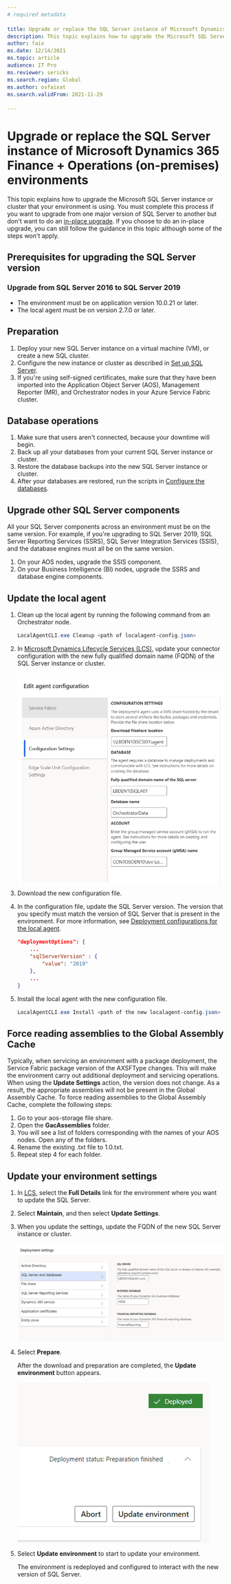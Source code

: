 ```yaml
---
# required metadata

title: Upgrade or replace the SQL Server instance of Microsoft Dynamics 365 Finance + Operations (on-premises) environments
description: This topic explains how to upgrade the Microsoft SQL Server instance or cluster that your environment is using.
author: faix
ms.date: 12/14/2021
ms.topic: article
audience: IT Pro
ms.reviewer: sericks
ms.search.region: Global
ms.author: osfaixat
ms.search.validFrom: 2021-11-29

---
```


# Upgrade or replace the SQL Server instance of Microsoft Dynamics 365 Finance + Operations (on-premises) environments

This topic explains how to upgrade the Microsoft SQL Server instance or cluster that your environment is using. You must complete this process if you want to upgrade from one major version of SQL Server to another but don't want to do an [in-place upgrade](/sql/database-engine/install-windows/choose-a-database-engine-upgrade-method.md). If you choose to do an in-place upgrade, you can still follow the guidance in this topic although some of the steps won't apply.

## Prerequisites for upgrading the SQL Server version

### Upgrade from SQL Server 2016 to SQL Server 2019

- The environment must be on application version 10.0.21 or later.
- The local agent must be on version 2.7.0 or later.

## Preparation

1. Deploy your new SQL Server instance on a virtual machine (VM), or create a new SQL cluster.
1. Configure the new instance or cluster as described in [Set up SQL Server](./setup-deploy-on-premises-pu41.md#setupsql).
1. If you're using self-signed certificates, make sure that they have been imported into the Application Object Server (AOS), Management Reporter (MR), and Orchestrator nodes in your Azure Service Fabric cluster.

## Database operations

1. Make sure that users aren't connected, because your downtime will begin.
1. Back up all your databases from your current SQL Server instance or cluster.
1. Restore the database backups into the new SQL Server instance or cluster.
1. After your databases are restored, run the scripts in [Configure the databases](./setup-deploy-on-premises-pu41.md#configuredb).

## Upgrade other SQL Server components

All your SQL Server components across an environment must be on the same version. For example, if you're upgrading to SQL Server 2019, SQL Server Reporting Services (SSRS), SQL Server Integration Services (SSIS), and the database engines must all be on the same version.

1. On your AOS nodes, upgrade the SSIS component.
1. On your Business Intelligence (BI) nodes, upgrade the SSRS and database engine components.

## Update the local agent

1. Clean up the local agent by running the following command from an Orchestrator node.

    ```powershell
    LocalAgentCLI.exe Cleanup <path of localagent-config.json>
    ```

1. In [Microsoft Dynamics Lifecycle Services (LCS)](https://lcs.dynamics.com), update your connector configuration with the new fully qualified domain name (FQDN) of the SQL Server instance or cluster.

    ![Updating the connector database settings.](media/ConnectorSettingsDB.png)

1. Download the new configuration file.
1. In the configuration file, update the SQL Server version. The version that you specify must match the version of SQL Server that is present in the environment. For more information, see [Deployment configurations for the local agent](./onprem-localagent-options.md).

    ```json
    "deploymentOptions": {
        ...
        "sqlServerVersion" : {
            "value": "2019"
        },
        ...
    }
    ```

1. Install the local agent with the new configuration file.

    ```powershell
    LocalAgentCLI.exe Install <path of the new localagent-config.json>
    ```

## Force reading assemblies to the Global Assembly Cache

Typically, when servicing an environment with a package deployment, the Service Fabric package version of the AXSFType changes. This will make the environment carry out additional deployment and servicing operations. When using the **Update Settings** action, the version does not change. As a result, the appropriate assemblies will not be present in the Global Assembly Cache. To force reading assemblies to the Global Assembly Cache, complete the following steps:

1. Go to your aos-storage file share.
2. Open the **GacAssemblies** folder.
3. You will see a list of folders corresponding with the names of your AOS nodes. Open any of the folders. 
4. Rename the existing .txt file to 1.0.txt.
5. Repeat step 4 for each folder.

## Update your environment settings

1. In [LCS](https://lcs.dynamics.com), select the **Full Details** link for the environment where you want to update the SQL Server.
1. Select **Maintain**, and then select **Update Settings**.
1. When you update the settings, update the FQDN of the new SQL Server instance or cluster.

    ![Updating the environment database settings.](media/EnvironmentSettingsDB.png)

1. Select **Prepare**.

    After the download and preparation are completed, the **Update environment** button appears.

	![Update environment button.](media/0a9d43044593450f1a828c0dd7698024.png)

1. Select **Update environment** to start to update your environment.

    The environment is redeployed and configured to interact with the new version of SQL Server.
